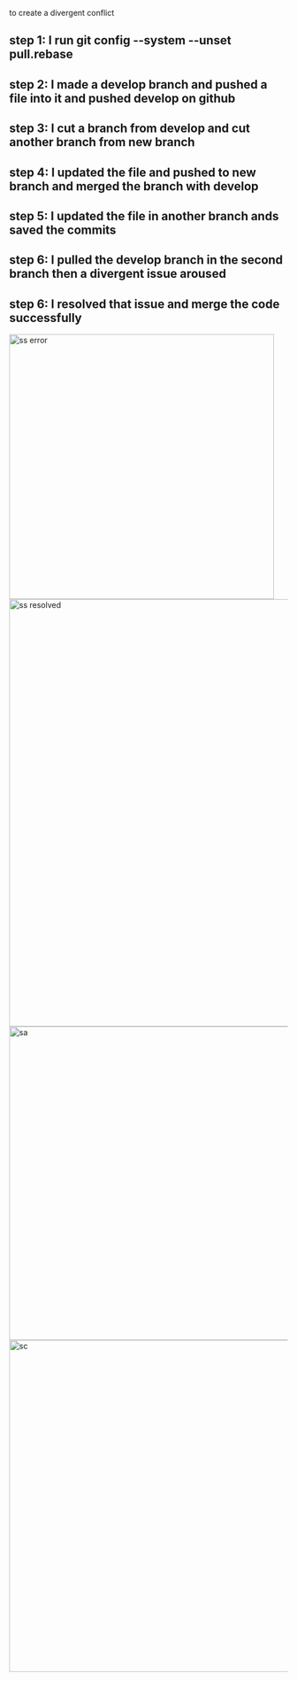 to create a divergent conflict
## step 1: I run git config --system --unset pull.rebase
## step 2: I made a develop branch and pushed a file into it and pushed develop on github
## step 3: I cut a branch from develop and cut another branch from new branch 
## step 4: I updated the file and pushed to new branch and merged the branch with develop 
## step 5: I updated the file in another branch ands saved the commits
## step 6: I pulled the develop branch in the second branch then a divergent issue aroused
## step 6: I resolved that issue and merge the code successfully
<img width="479" alt="ss error" src="https://github.com/user-attachments/assets/dd8ee714-32e5-4e96-a349-2672801ca347" />
<img width="773" alt="ss resolved " src="https://github.com/user-attachments/assets/1f2dd635-8731-4036-97ce-4b4e7906eac0" />
<img width="567" alt="sa" src="https://github.com/user-attachments/assets/2746fe97-81c1-4cf7-b183-455155b24e15" />
<img width="600" alt="sc" src="https://github.com/user-attachments/assets/79695d3c-b33a-493c-8b39-bffb6c6bf2f5" />
